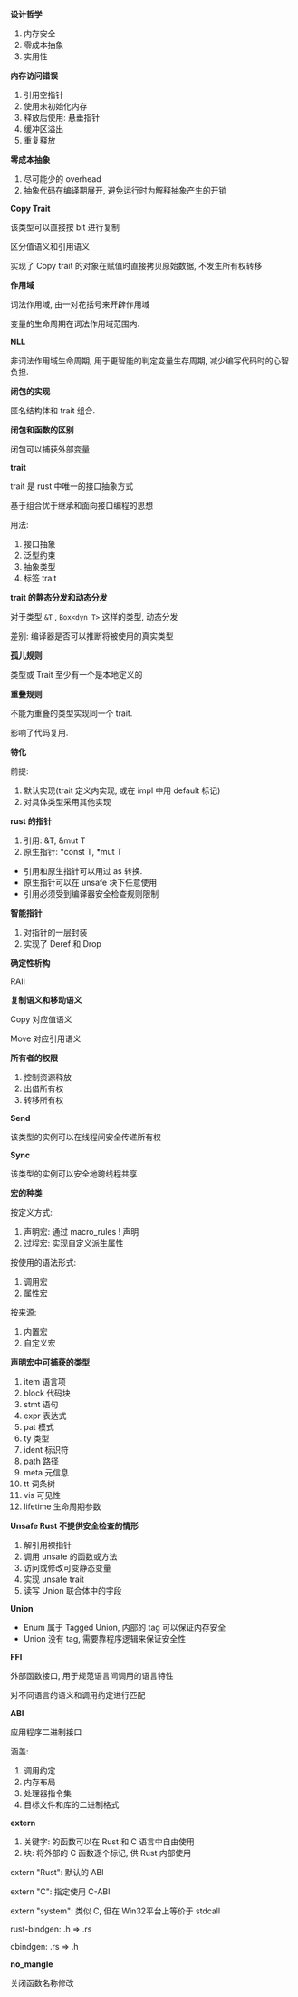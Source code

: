 **设计哲学**

1. 内存安全
2. 零成本抽象
3. 实用性



**内存访问错误**

1. 引用空指针
2. 使用未初始化内存
3. 释放后使用: 悬垂指针
4. 缓冲区溢出
5. 重复释放



**零成本抽象**

1. 尽可能少的 overhead
2. 抽象代码在编译期展开, 避免运行时为解释抽象产生的开销



**Copy Trait**

该类型可以直接按 bit 进行复制

区分值语义和引用语义

实现了 Copy trait 的对象在赋值时直接拷贝原始数据, 不发生所有权转移



**作用域**

词法作用域, 由一对花括号来开辟作用域

变量的生命周期在词法作用域范围内.



**NLL**

非词法作用域生命周期, 用于更智能的判定变量生存周期, 减少编写代码时的心智负担.



**闭包的实现**

匿名结构体和 trait 组合.



**闭包和函数的区别**

闭包可以捕获外部变量



**trait**

trait 是 rust 中唯一的接口抽象方式

基于组合优于继承和面向接口编程的思想

用法:

1. 接口抽象
2. 泛型约束
3. 抽象类型
4. 标签 trait



**trait 的静态分发和动态分发**

对于类型 `&T`  , `Box<dyn T>` 这样的类型, 动态分发

差别: 编译器是否可以推断将被使用的真实类型



**孤儿规则**

类型或 Trait 至少有一个是本地定义的



**重叠规则**

不能为重叠的类型实现同一个 trait.

影响了代码复用.



**特化**

前提: 

1. 默认实现(trait 定义内实现, 或在 impl 中用 default 标记)
2. 对具体类型采用其他实现



**rust 的指针**

1. 引用: &T, &mut T
2. 原生指针: *const T, *mut T



- 引用和原生指针可以用过 as 转换.
- 原生指针可以在 unsafe 块下任意使用
- 引用必须受到编译器安全检查规则限制



**智能指针**

1. 对指针的一层封装
2. 实现了 Deref 和 Drop



**确定性析构**

RAII



**复制语义和移动语义**

Copy 对应值语义

Move 对应引用语义



**所有者的权限**

1. 控制资源释放
2. 出借所有权
3. 转移所有权



**Send**

该类型的实例可以在线程间安全传递所有权



**Sync**

该类型的实例可以安全地跨线程共享



**宏的种类**

按定义方式:

1. 声明宏: 通过 macro_rules ! 声明
2. 过程宏: 实现自定义派生属性



按使用的语法形式:

1. 调用宏
2. 属性宏



按来源:

1. 内置宏
2. 自定义宏



**声明宏中可捕获的类型**

1. item 语言项
2. block 代码块
3. stmt 语句
4. expr 表达式
5. pat 模式
6. ty 类型
7. ident 标识符
8. path 路径
9. meta 元信息
10. tt 词条树
11. vis 可见性
12. lifetime 生命周期参数



**Unsafe Rust 不提供安全检查的情形**

1. 解引用裸指针
2. 调用 unsafe 的函数或方法
3. 访问或修改可变静态变量
4. 实现 unsafe trait
5. 读写 Union 联合体中的字段



**Union**

- Enum 属于 Tagged Union, 内部的 tag 可以保证内存安全
- Union 没有 tag, 需要靠程序逻辑来保证安全性



**FFI**

外部函数接口, 用于规范语言间调用的语言特性

对不同语言的语义和调用约定进行匹配



**ABI**

应用程序二进制接口

涵盖:

1. 调用约定
2. 内存布局
3. 处理器指令集
4. 目标文件和库的二进制格式



**extern**

1. 关键字: 的函数可以在 Rust 和 C 语言中自由使用
2. 块: 将外部的 C 函数逐个标记, 供 Rust 内部使用



extern "Rust":  默认的 ABI

extern "C": 指定使用 C-ABI

extern "system": 类似 C, 但在 Win32平台上等价于 stdcall



rust-bindgen: .h => .rs

cbindgen: .rs => .h



**no_mangle**

关闭函数名称修改